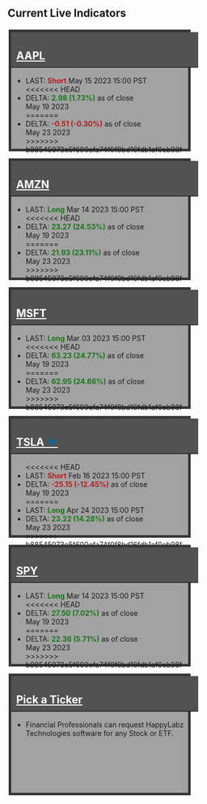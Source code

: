 
<style>
    .container-data {
            display: grid;
            grid-template-columns: repeat(auto-fit, minmax(260px, 1fr));
            grid-template-rows: repeat(auto-fit, minmax(180px, 1fr));
            grid-gap: 10px;
        }

        .box {
            min-width: 250px;
            max-width: 350px;
            height: 230px;
            border: 1px solid black;
            margin: 2px;
            width: 100%;
        }

        .box h2 {
            padding: 10px;
            padding-top: 34px;
            margin-top: 0 !important;
            width: 100%;
        }

        .box a:link, .box a:visited {
            color: #ffffff;
        }

        .box ul {
            margin: 5px;
        }

        .gray {
            background-color: #a2a2a2;
            border: 5px solid #353535;
        }

        .gray h2 {
            background-color: #525252;
            border-bottom: 1px solid black;
            color: #ffffff;
        }

        .red {
            background-color: #faaaaa;
            border: 5px solid #6e0000;
        }

        .red h2 {
            background-color: #b80000;
            border-bottom: 1px solid black;
            color: #ffffff;
        }

        .green {
            background-color: #92d98f;
            border: 5px solid #015e01;
        }

        .green h2 {
            background-color: #004225;
            border-bottom: 1px solid black;
            color: #ffffff;
        }

        .my-data {
            margin-right: auto !important;
            margin-left: auto !important;
            align-content: center;
            width: 100% !important;
            max-width: 1200px !important;
            display: block !important;
        }
</style>
    
## Current Live Indicators

<div class="my-data px-3 my-5 markdown-body">
    <div class="container-data">
    <div class="box gray" onclick="location.href='{% link navigation/blocked.md %}';">
        <h2 id="aapl"><a href="{% link navigation/blocked.md %}">AAPL</a></h2>
        <ul>
            <li>LAST: <b><span style="color: #b91c1c;">Short</span></b> May 15 2023 15:00 PST</li>
<<<<<<< HEAD
            <li>DELTA: <b><span style="color: #167816;">2.98 (1.73%)</span></b> as of close<br>May 19 2023</li>
=======
            <li>DELTA: <b><span style="color: #b91c1c;">-0.51 (-0.30%)</span></b> as of close<br>May 23 2023</li>
>>>>>>> b88545073e5f600efa74f0f8bd16fdb1af0eb98f
        </ul>
    </div>
    <div class="box gray" onclick="location.href='{% link navigation/blocked.md %}';">
        <h2 id="amzn"><a href="{% link navigation/blocked.md %}">AMZN</a></h2>
        <ul>
            <li>LAST: <b><span style="color: #167816;">Long</span></b> Mar 14 2023 15:00 PST</li>
<<<<<<< HEAD
            <li>DELTA: <b><span style="color: #167816;">23.27 (24.53%)</span></b> as of close<br>May 19 2023</li>
=======
            <li>DELTA: <b><span style="color: #167816;">21.93 (23.11%)</span></b> as of close<br>May 23 2023</li>
>>>>>>> b88545073e5f600efa74f0f8bd16fdb1af0eb98f
        </ul>
    </div>
    <div class="box gray" onclick="location.href='{% link navigation/blocked.md %}';">
        <h2 id="msft"><a href="{% link navigation/blocked.md %}">MSFT</a></h2>
        <ul>
            <li>LAST: <b><span style="color: #167816;">Long</span></b> Mar 03 2023 15:00 PST</li>
<<<<<<< HEAD
            <li>DELTA: <b><span style="color: #167816;">63.23 (24.77%)</span></b> as of close<br>May 19 2023</li>
=======
            <li>DELTA: <b><span style="color: #167816;">62.95 (24.66%)</span></b> as of close<br>May 23 2023</li>
>>>>>>> b88545073e5f600efa74f0f8bd16fdb1af0eb98f
        </ul>
    </div>
    <div class="box gray" onclick="location.href='{% link TSLA.md %}';">
        <h2 id="tsla"><a href="{% link TSLA.md %}">TSLA <span style="color:#0369a1;">&bigstar;</span></a></h2>
        <ul>
<<<<<<< HEAD
            <li>LAST: <b><span style="color: #b91c1c;">Short</span></b> Feb 16 2023 15:00 PST</li>
            <li>DELTA: <b><span style="color: #b91c1c;">-25.15 (-12.45%)</span></b> as of close<br>May 19 2023</li>
=======
            <li>LAST: <b><span style="color: #167816;">Long</span></b> Apr 24 2023 15:00 PST</li>
            <li>DELTA: <b><span style="color: #167816;">23.22 (14.28%)</span></b> as of close<br>May 23 2023</li>
>>>>>>> b88545073e5f600efa74f0f8bd16fdb1af0eb98f
        </ul>
    </div>
    <div class="box gray" onclick="location.href='{% link navigation/blocked.md %}';">
        <h2 id="spy"><a href="{% link navigation/blocked.md %}">SPY</a></h2>
        <ul>
            <li>LAST: <b><span style="color: #167816;">Long</span></b> Mar 14 2023 15:00 PST</li>
<<<<<<< HEAD
            <li>DELTA: <b><span style="color: #167816;">27.50 (7.02%)</span></b> as of close<br>May 19 2023</li>
=======
            <li>DELTA: <b><span style="color: #167816;">22.36 (5.71%)</span></b> as of close<br>May 23 2023</li>
>>>>>>> b88545073e5f600efa74f0f8bd16fdb1af0eb98f
        </ul>
    </div>
    <div class="box gray" onclick="location.href='{% link NEXT.md %}';">
        <h2 id="UNK"><a href="{% link NEXT.md %}">Pick a Ticker</a></h2>
        <ul>
            <li> Financial Professionals can request  HappyLabz Technologies software for any Stock or ETF.</li>
        </ul>
    </div>
</div></div>